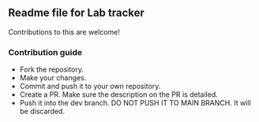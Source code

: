 ## Readme file for Lab tracker

Contributions to this are welcome!

### Contribution guide
- Fork the repository.
- Make your changes.
- Commit and push it to your own repository.
- Create a PR. Make sure the description on the PR is detailed.
- Push it into the dev branch. DO NOT PUSH IT TO MAIN BRANCH. It will be discarded. 
